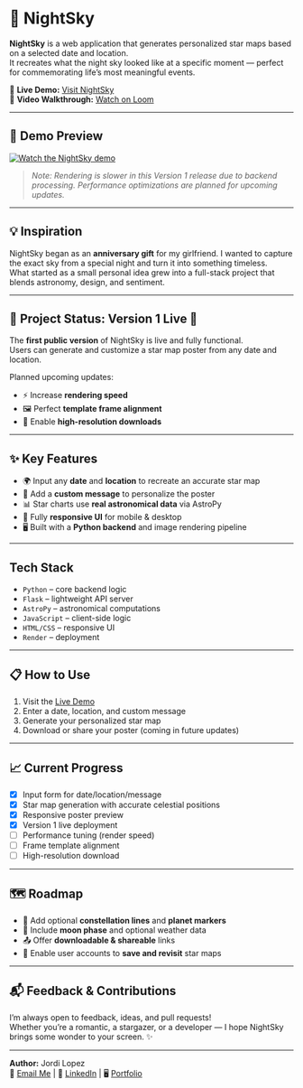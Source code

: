 # 🌌 NightSky

**NightSky** is a web application that generates personalized star maps based on a selected date and location.  
It recreates what the night sky looked like at a specific moment — perfect for commemorating life’s most meaningful events.

🔗 **Live Demo:** [Visit NightSky](https://nightsky-xutd.onrender.com/)  
🎥 **Video Walkthrough:** [Watch on Loom](https://www.loom.com/share/2f59bafd54614a869edd8bd52c957cbd?sid=0a9cc181-7916-4dd6-a836-d9e094b9eaa4)  

---

## 📸 Demo Preview

[![Watch the NightSky demo](https://cdn.loom.com/sessions/thumbnails/2f59bafd54614a869edd8bd52c957cbd-with-play.gif)](https://www.loom.com/share/2f59bafd54614a869edd8bd52c957cbd?sid=0a9cc181-7916-4dd6-a836-d9e094b9eaa4)

> _Note: Rendering is slower in this Version 1 release due to backend processing. Performance optimizations are planned for upcoming updates._

---

## 💡 Inspiration

NightSky began as an **anniversary gift** for my girlfriend. I wanted to capture the exact sky from a special night and turn it into something timeless.  
What started as a small personal idea grew into a full-stack project that blends astronomy, design, and sentiment.

---

## 🚀 Project Status: Version 1 Live 🎉

The **first public version** of NightSky is live and fully functional.  
Users can generate and customize a star map poster from any date and location.

Planned upcoming updates:
- ⚡ Increase **rendering speed**
- 🖼 Perfect **template frame alignment**
- 📄 Enable **high-resolution downloads**

---

## ✨ Key Features

- 🌍 Input any **date** and **location** to recreate an accurate star map
- 📝 Add a **custom message** to personalize the poster
- 📊 Star charts use **real astronomical data** via AstroPy
- 📱 Fully **responsive UI** for mobile & desktop
- 🖥 Built with a **Python backend** and image rendering pipeline

---

## Tech Stack

- `Python` – core backend logic  
- `Flask` – lightweight API server  
- `AstroPy` – astronomical computations  
- `JavaScript` – client-side logic  
- `HTML/CSS` – responsive UI  
- `Render` – deployment  

---

## 📋 How to Use

1. Visit the [Live Demo](https://nightsky-xutd.onrender.com/)  
2. Enter a date, location, and custom message  
3. Generate your personalized star map  
4. Download or share your poster (coming in future updates)  

---

## 📈 Current Progress

- [x] Input form for date/location/message  
- [x] Star map generation with accurate celestial positions  
- [x] Responsive poster preview  
- [x] Version 1 live deployment  
- [ ] Performance tuning (render speed)  
- [ ] Frame template alignment  
- [ ] High-resolution download  

---

## 🗺 Roadmap

- 🔭 Add optional **constellation lines** and **planet markers**  
- 🌙 Include **moon phase** and optional weather data  
- 📤 Offer **downloadable & shareable** links  
- 👤 Enable user accounts to **save and revisit** star maps  

---

## 📬 Feedback & Contributions

I’m always open to feedback, ideas, and pull requests!  
Whether you’re a romantic, a stargazer, or a developer — I hope NightSky brings some wonder to your screen. ✨

---

**Author:** Jordi Lopez  
📧 [Email Me](mailto:lopesjordi0@gmail.com) | 💼 [LinkedIn](https://www.linkedin.com/in/jordi-lopez-cs) | 🖥 [Portfolio](jordisworld.me)
